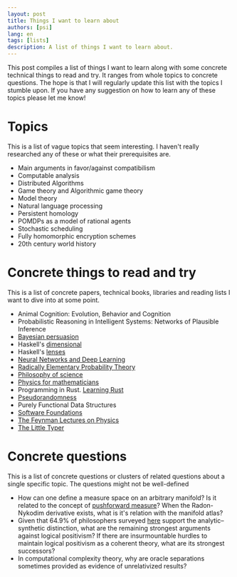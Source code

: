 ```yaml
---
layout: post
title: Things I want to learn about
authors: [psi]
lang: en
tags: [lists]
description: A list of things I want to learn about.
---
```


This post compiles a list of things I want to learn along with some concrete technical things to read and try.
It ranges from whole topics to concrete questions.
The hope is that I will regularly update this list with the topics I stumble upon.
If you have any suggestion on how to learn any of these topics please let me know!

# Topics

This is a list of vague topics that seem interesting.
I haven't really researched any of these or what their prerequisites are.

- Main arguments in favor/against compatibilism
- Computable analysis
- Distributed Algorithms
- Game theory and Algorithmic game theory
- Model theory
- Natural language processing
- Persistent homology
- POMDPs as a model of rational agents
- Stochastic scheduling
- Fully homomorphic encryption schemes
- 20th century world history

# Concrete things to read and try

This is a list of concrete papers, technical books, libraries and reading lists I want to dive into at some point.

- Animal Cognition: Evolution, Behavior and Cognition
- Probabilistic Reasoning in Intelligent Systems: Networks of Plausible Inference
- [Bayesian persuasion](http://faculty.chicagobooth.edu/emir.kamenica/documents/bayesianPersuasion.pdf)
- Haskell's [dimensional](https://hackage.haskell.org/package/dimensional)
- Haskell's [lenses](https://leanpub.com/lenses)
- [Neural Networks and Deep Learning](http://neuralnetworksanddeeplearning.com/)
- [Radically Elementary Probability Theory](https://web.math.princeton.edu/~nelson/books/rept.pdf)
- [Philosophy of science](https://codual.github.io/2016/09/18/filosofia-de-la-ciencia/)
- [Physics for mathematicians](https://physics.stackexchange.com/questions/6047)
- Programming in Rust. [Learning Rust](https://learning-rust.github.io/)
- [Pseudorandomness](http://people.seas.harvard.edu/~salil/pseudorandomness/)
- Purely Functional Data Structures
- [Software Foundations](https://softwarefoundations.cis.upenn.edu/current/index.html)
- [The Feynman Lectures on Physics](http://www.feynmanlectures.caltech.edu/)
- [The Little Typer](https://mitpress.mit.edu/books/little-typer)

# Concrete questions

This is a list of concrete questions or clusters of related questions about a single specific topic.
The questions might not be well-defined

- How can one define a measure space on an arbitrary manifold? 
  Is it related to the concept of [pushforward measure](https://en.wikipedia.org/wiki/Pushforward_measure)?
  When the Radon-Nykodim derivative exists, what is it's relation with the manifold atlas?
- Given that 64.9% of philosophers surveyed [here](https://pinboard.in/u:mx_psi/b:6cc8789e74db) support the analytic–synthetic distinction, what are the remaining 
  strongest arguments against logical positivism? If there are insurmountable hurdles to maintain logical positivism 
  as a coherent theory, what are its strongest successors?
- In computational complexity theory, why are oracle separations sometimes provided as evidence of unrelativized results?
